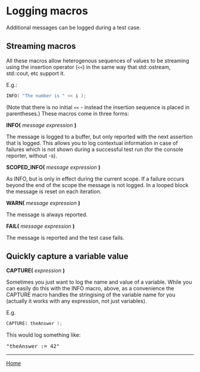 # Logging macros

Additional messages can be logged during a test case.

## Streaming macros

All these macros allow heterogenous sequences of values to be streaming using the insertion operator (```<<```) in the same way that std::ostream, std::cout, etc support it.

E.g.:
```c++
INFO( "The number is " << i );
```

(Note that there is no initial ```<<``` - instead the insertion sequence is placed in parentheses.)
These macros come in three forms:

**INFO(** _message expression_ **)**

The message is logged to a buffer, but only reported with the next assertion that is logged. This allows you to log contextual information in case of failures which is not shown during a successful test run (for the console reporter, without -s).

**SCOPED_INFO(** _message expression_ **)**

As INFO, but is only in effect during the current scope. If a failure occurs beyond the end of the scope the message is not logged. In a looped block the message is reset on each iteration.

**WARN(** _message expression_ **)**

The message is always reported.

**FAIL(** _message expression_ **)**

The message is reported and the test case fails.

## Quickly capture a variable value

**CAPTURE(** _expression_ **)**

Sometimes you just want to log the name and value of a variable. While you can easily do this with the INFO macro, above, as a convenience the CAPTURE macro handles the stringising of the variable name for you (actually it works with any expression, not just variables).

E.g.
```c++
CAPTURE( theAnswer );
```

This would log something like:

<pre>"theAnswer := 42"</pre>

---

[Home](../README.md)